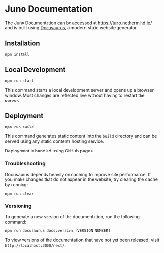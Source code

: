 # Juno Documentation

The Juno Documentation can be accessed at <https://juno.nethermind.io/> and is built using [Docusaurus](https://docusaurus.io/), a modern static website generator.

## Installation

```shell
npm install
```

## Local Development

```shell
npm run start
```

This command starts a local development server and opens up a browser window. Most changes are reflected live without having to restart the server.

## Deployment

```shell
npm run build
```

This command generates static content into the `build` directory and can be served using any static contents hosting service.

Deployment is handled using GitHub pages.

### Troubleshooting

Docusaurus depends heavily on caching to improve site performance. If you make changes that do not appear in the website, try clearing the cache by running:

```shell
npm run clear
```

### Versioning

To generate a new version of the documentation, run the following command:

```shell
npm run docusaurus docs:version [VERSION NUMBER]
```

To view versions of the documentation that have not yet been released, visit `http://localhost:3000/next/`.
